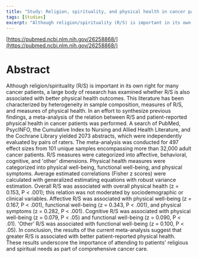 ```yaml
---
title: "Study: Religion, spirituality, and physical health in cancer patients: A meta-analysis"
tags: [Studies]
excerpt: "Although religion/spirituality (R/S) is important in its own right for many cancer patients, a large body of research has examined whether R/S is also associated with better physical health outcomes. ... In conclusion, the results of the current meta-analysis suggest that greater R/S is associated with better patient-reported physical health. These results underscore the importance of attending to patients' religious and spiritual needs as part of comprehensive cancer care."
---
```

[https://pubmed.ncbi.nlm.nih.gov/26258868/](https://pubmed.ncbi.nlm.nih.gov/26258868/)

# Abstract

Although religion/spirituality (R/S) is important in its own right for many cancer patients, a large body of research has examined whether R/S is also associated with better physical health outcomes. This literature has been characterized by heterogeneity in sample composition, measures of R/S, and measures of physical health. In an effort to synthesize previous findings, a meta-analysis of the relation between R/S and patient-reported physical health in cancer patients was performed. A search of PubMed, PsycINFO, the Cumulative Index to Nursing and Allied Health Literature, and the Cochrane Library yielded 2073 abstracts, which were independently evaluated by pairs of raters. The meta-analysis was conducted for 497 effect sizes from 101 unique samples encompassing more than 32,000 adult cancer patients. R/S measures were categorized into affective, behavioral, cognitive, and 'other' dimensions. Physical health measures were categorized into physical well-being, functional well-being, and physical symptoms. Average estimated correlations (Fisher z scores) were calculated with generalized estimating equations with robust variance estimation. Overall R/S was associated with overall physical health (z = 0.153, P &lt; .001); this relation was not moderated by sociodemographic or clinical variables. Affective R/S was associated with physical well-being (z = 0.167, P &lt; .001), functional well-being (z = 0.343, P &lt; .001), and physical symptoms (z = 0.282, P &lt; .001). Cognitive R/S was associated with physical well-being (z = 0.079, P &lt; .05) and functional well-being (z = 0.090, P &lt; .01). 'Other' R/S was associated with functional well-being (z = 0.100, P &lt; .05). In conclusion, the results of the current meta-analysis suggest that greater R/S is associated with better patient-reported physical health. These results underscore the importance of attending to patients' religious and spiritual needs as part of comprehensive cancer care.



